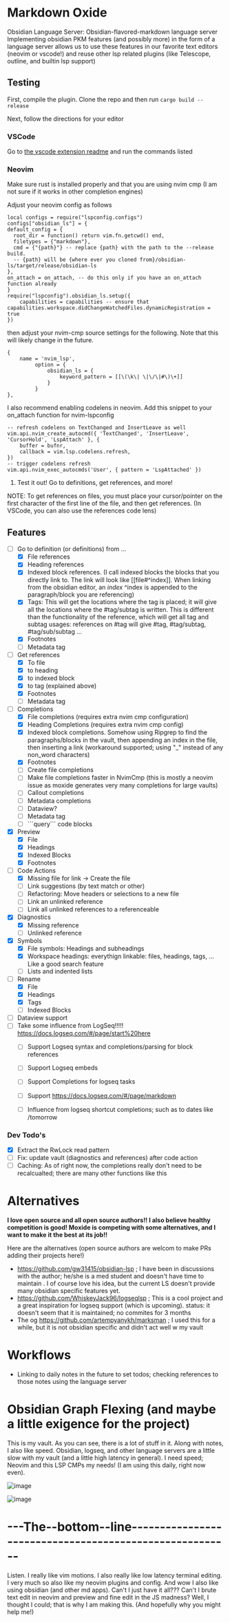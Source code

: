 <meta name="google-site-verification" content="YWllrHxS71HepBAFJqguFgFjDXHZ7rAIeSUzJTPW91o" />

# Markdown Oxide
Obsidian Language Server: Obsidian-flavored-markdown language server 
Implementing obsidian PKM features (and possibly more) in the form of a language server allows us to use these features in our favorite text editors (neovim or vscode!) and reuse other lsp related plugins (like Telescope, outline, and builtin lsp support)

## Testing

First, compile the plugin. Clone the repo and then run `cargo build --release`

Next, follow the directions for your editor

### VSCode

Go to [the vscode extension readme](./vscode-extension/README.md) and run the commands listed

### Neovim

Make sure rust is installed properly and that you are using nvim cmp (I am not sure if it works in other completion engines)

Adjust your neovim config as follows

```
local configs = require("lspconfig.configs")
configs["obsidian_ls"] = {
default_config = {
  root_dir = function() return vim.fn.getcwd() end,
  filetypes = {"markdown"},
  cmd = {"{path}"} -- replace {path} with the path to the --release build. 
  -- {path} will be {where ever you cloned from}/obsidian-ls/target/release/obsidian-ls
},
on_attach = on_attach, -- do this only if you have an on_attach function already
}
require("lspconfig").obsidian_ls.setup({
    capabilities = capabilities -- ensure that capabilities.workspace.didChangeWatchedFiles.dynamicRegistration = true
})
```

then adjust your nvim-cmp source settings for the following. Note that this will likely change in the future.

```
{
    name = 'nvim_lsp',
         option = {
             obsidian_ls = {
                 keyword_pattern = [[\(\k\| \|\/\|#\)\+]]
             }
         }
},
```


I also recommend enabling codelens in neovim. Add this snippet to your on\_attach function for nvim-lspconfig


```
-- refresh codelens on TextChanged and InsertLeave as well
vim.api.nvim_create_autocmd({ 'TextChanged', 'InsertLeave', 'CursorHold', 'LspAttach' }, {
    buffer = bufnr,
    callback = vim.lsp.codelens.refresh,
})
-- trigger codelens refresh
vim.api.nvim_exec_autocmds('User', { pattern = 'LspAttached' })
```


1. Test it out! Go to definitions, get references, and more!

NOTE: To get references on files, you must place your cursor/pointer on the first character of the first line of the file, and then get references. (In VSCode, you can also use the references code lens)

## Features

- [ ] Go to definition (or definitions) from ...
    - [X] File references
    - [X] Heading references
    - [X] Indexed block references. (I call indexed blocks the blocks that you directly link to. The link will look like [[file#^index]]. When linking from the obsidian editor, an *index* ^index is appended to the paragraph/block you are referencing)
    - [X] Tags: This will get the locations where the tag is placed; it will give all the locations where the #tag/subtag is written. This is different than the functionality of the reference, which will get all tag and subtag usages: references on #tag will give #tag, #tag/subtag, #tag/sub/subtag ... 
    - [X] Footnotes
    - [ ] Metadata tag
- [ ] Get references
    - [X] To file
    - [X] to heading
    - [X] to indexed block
    - [X] to tag (explained above)
    - [X] Footnotes
    - [ ] Metadata tag
- [ ] Completions
    - [X] File completions (requires extra nvim cmp configuration)
    - [X] Heading Completions (requires extra nvim cmp config)
    - [X] Indexed block completions. Somehow using Ripgrep to find the paragraphs/blocks in the vault, then appending an index in the file, then inserting a link (workaround supported; using "_" instead of any non_word characters)
    - [X] Footnotes
    - [ ] Create file completions
    - [ ] Make file completions faster in NvimCmp (this is mostly a neovim issue as moxide generates very many completions for large vaults)
    - [ ] Callout completions
    - [ ] Metadata completions
    - [ ] Dataview?
    - [ ] Metadata tag
    - [ ] \`\`\`query\`\`\` code blocks
- [X] Preview
    - [X] File
    - [X] Headings
    - [X] Indexed Blocks
    - [X] Footnotes
- [ ] Code Actions
    - [x] Missing file for link -> Create the file
    - [ ] Link suggestions (by text match or other)
    - [ ] Refactoring: Move headers or selections to a new file
    - [ ] Link an unlinked reference
    - [ ] Link all unlinked references to a referenceable
- [X] Diagnostics
    - [X] Missing reference
    - [ ] Unlinked reference
- [X] Symbols
    - [X] File symbols: Headings and subheadings
    - [X] Workspace headings: everythign linkable: files, headings, tags, ... Like a good search feature
    - [ ] Lists and indented lists
- [ ] Rename
    - [X] File
    - [X] Headings
    - [X] Tags
    - [ ] Indexed Blocks
- [ ] Dataview support
- [ ] Take some influence from LogSeq!!!!! https://docs.logseq.com/#/page/start%20here
    - [ ] Support Logseq syntax and completions/parsing for block references
    - [ ] Support Logseq embeds
    - [ ] Support Completions for logseq tasks
    - [ ] Support https://docs.logseq.com/#/page/markdown
    - [ ] Influence from logseq shortcut completions; such as to dates like /tomorrow



### Dev Todo's

- [X] Extract the RwLock read pattern
- [ ] Fix: update vault (diagnostics and references) after code action
- [ ] Caching: As of right now, the completions really don't need to be recalcualted; there are many other functions like this

# Alternatives

**I love open source and all open source authors!! I also believe healthy competition is good! Moxide is competing with some alternatives, and I want to make it the best at its job!!**

Here are the alternatives (open source authors are welcom to make PRs adding their projects here!)

- https://github.com/gw31415/obsidian-lsp ; I have been in discussions with the author; he/she is a med student and doesn't have time to maintain . I of course love his idea, but the current LS doesn't provide many obsidian specific features yet. 
- https://github.com/WhiskeyJack96/logseqlsp ; This is a cool project and a great inspiration for logseq support (which is upcoming). status: it doesn't seem that it is maintained; no commites for 3 months
- The og https://github.com/artempyanykh/marksman ; I used this for a while, but it is not obsidian specific and didn't act well w my vault

# Workflows

- Linking to daily notes in the future to set todos; checking references to those notes using the language server

# Obsidian Graph Flexing (and maybe a little exigence for the project)

This is my vault. As you can see, there is a lot of stuff in it. Along with notes, I also like speed. Obsidian, logseq, and other language servers are a little slow with my vault (and a little high latency in general). I need speed; Neovim and this LSP CMPs my needs! (I am using this daily, right now even). 

![image](https://github.com/Feel-ix-343/moxide/assets/88951499/3de26de6-1113-469f-8807-40dd6c2e1e03)

![image](https://github.com/Feel-ix-343/moxide/assets/88951499/9204ebf9-f927-4f1e-8563-12e79099debd)



# ---The--bottom--line--------------------------------------------------------

Listen. I really like vim motions. I also really like low latency terminal editing. I very much so also like my neovim plugins and config. And wow I also like using obsidian (and other md apps). Can't I just have it all??? Can't I brute text edit in neovim and preview and fine edit in the JS madness? Well, I thought I could; that is why I am making this. (And hopefully why you might help me!)

